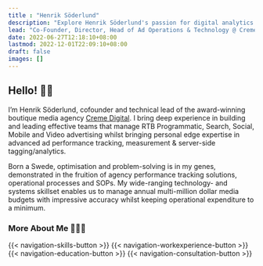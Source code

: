 ```yaml
---
title : "Henrik Söderlund"
description: "Explore Henrik Söderlund's passion for digital analytics and tag management. Learn about his consultancy services and get inspired by his expertise in Google Tag Manager and GA4."
lead: "Co-Founder, Director, Head of Ad Operations & Technology @ Creme Digital | Ad Tech 🛠️ | Google Tag Manager & Google Analytics 📊 | Digital Advertising & Media Buying 📣 | Measurement & Data Visualization 📈"
date: 2022-06-27T12:18:10+08:00
lastmod: 2022-12-01T22:09:10+08:00
draft: false
images: []
---
```


## Hello! 👋🏼
I’m Henrik Söderlund, cofounder and technical lead of the award-winning boutique media agency [Creme Digital](https://www.cremedigital.com). I bring deep experience in building and leading effective teams that manage RTB Programmatic, Search, Social, Mobile and Video advertising whilst bringing personal edge expertise in advanced ad performance tracking, measurement & server-side tagging/analytics. 

Born a Swede, optimisation and problem-solving is in my genes, demonstrated in the fruition of agency performance tracking solutions, operational processes and SOPs. My wide-ranging technology- and systems skillset enables us to manage annual multi-million dollar media budgets with impressive accuracy whilst keeping operational expenditure to a minimum.

### More About Me 🙋🏻‍♂️

{{< navigation-skills-button >}}
{{< navigation-workexperience-button >}}
{{< navigation-education-button >}}
{{< navigation-consultation-button >}}

